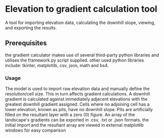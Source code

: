 # Elevation to gradient calculation tool
A tool for importing elevation data, calculating the downhill slope, viewing, and exporting the results.

## Prerequisites
the gradient calculator makes use of several third-party python libraries and utilises the framework.py script supplied.
other used python libraries include:
tkinter, matplotlib, csv, json, math and bs4.

### Usage
The model is used to import raw elevation data and manually define the resolution/cell size. This in turn affects gradient calculations.
A downhill gradient is calculated against immediately adjacent elevations with the greatest downhill gradient assigned.
Cells where no adjoining cell has a lower elevation, known as pits, have no downhill slope. Pits are artificially filled on the resultant layer with a zero (0) figure.
An array of the landscape's gradients can be exported in .csv, .txt or .json formats.
the initial import and the resultant array are viewed in external matplotlib windows for easy comparison
